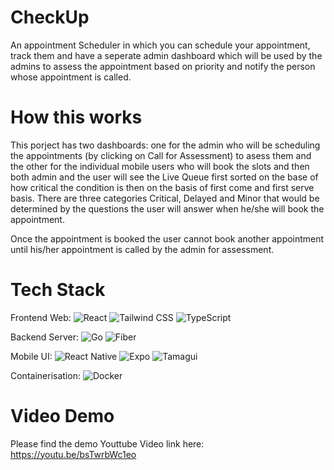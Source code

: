 # CheckUp
An appointment Scheduler in which you can schedule your appointment, track them and have a seperate admin dashboard which will be used by the admins to assess the appointment based on priority  and notify the person whose appointment is called.

# How this works
This porject has two dashboards: one for the admin who will be scheduling the appointments (by clicking on Call for Assessment) to asess them and the other for the individual mobile users who will book the slots and then both admin and the user will see the Live Queue first sorted on the base of how critical the condition is then on the basis of first come and first serve basis. 
There are three categories Critical, Delayed and Minor that would be determined by the questions the user will answer when he/she will book the appointment.

Once the appointment is booked the user cannot book another appointment until his/her appointment is called by the admin for assessment.

# Tech Stack

Frontend Web:
![React](https://img.shields.io/badge/-React-61DAFB?logo=react&logoColor=white&style=for-the-badge) ![Tailwind CSS](https://img.shields.io/badge/-Tailwind%20CSS-06B6D4?logo=tailwindcss&logoColor=white&style=for-the-badge) ![TypeScript](https://img.shields.io/badge/-TypeScript-3178C6?logo=typescript&logoColor=white&style=for-the-badge)

Backend Server:
![Go](https://img.shields.io/badge/-Go-00ADD8?logo=go&logoColor=white&style=for-the-badge) ![Fiber](https://img.shields.io/badge/-Go%20Fiber-00C7B7?style=for-the-badge)

Mobile UI:
![React Native](https://img.shields.io/badge/-React%20Native-20232A?logo=react&logoColor=61DAFB&style=for-the-badge) ![Expo](https://img.shields.io/badge/-Expo-000020?logo=expo&logoColor=white&style=for-the-badge) ![Tamagui](https://img.shields.io/badge/-Tamagui-14B8A6?style=for-the-badge)

Containerisation:
![Docker](https://img.shields.io/badge/-Docker-2496ED?logo=docker&logoColor=white&style=for-the-badge)


# Video Demo

Please find the demo Youttube Video link here: https://youtu.be/bsTwrbWc1eo


